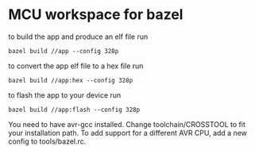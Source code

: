 # MCU workspace for bazel

to build the app and produce an elf file run

`bazel build //app --config 328p`

to convert the app elf file to a hex file run

`bazel build //app:hex --config 328p`

to flash the app to your device run

`bazel build //app:flash --config 328p`

You need to have avr-gcc installed. Change toolchain/CROSSTOOL to fit your installation path. To add support for a different AVR CPU, add a new config to tools/bazel.rc.